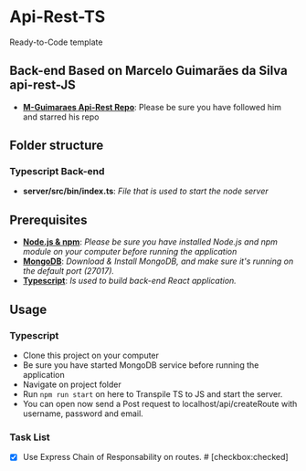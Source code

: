# Api-Rest-TS
Ready-to-Code template

## Back-end Based on Marcelo Guimarães da Silva api-rest-JS
+ **[M-Guimaraes Api-Rest Repo](https://github.com/M-Guimaraes/api-rest)**: Please be sure you have followed him and starred his repo

## Folder structure

### Typescript Back-end
+ **server/src/bin/index.ts**: *File that is used to start the node server*


## Prerequisites

+ **[Node.js & npm](https://nodejs.org/en/download/)**: *Please be sure you have installed Node.js and npm module on your computer before running the application*
+ **[MongoDB](https://www.mongodb.com/download-center)**: *Download & Install MongoDB, and make sure it's running on the default port (27017).*
+ **[Typescript](https://www.typescriptlang.org/)**: *Is used to build back-end React application.*


## Usage

### Typescript
+ Clone this project on your computer
+ Be sure you have started MongoDB service before running the application
+ Navigate on project folder
+ Run ```npm run start``` on here to Transpile TS to JS and start the server.
+ You can open now send a Post request to localhost/api/createRoute with username, password and email.


### Task List
* [X] Use Express Chain of Responsability on routes.   # [checkbox:checked]
